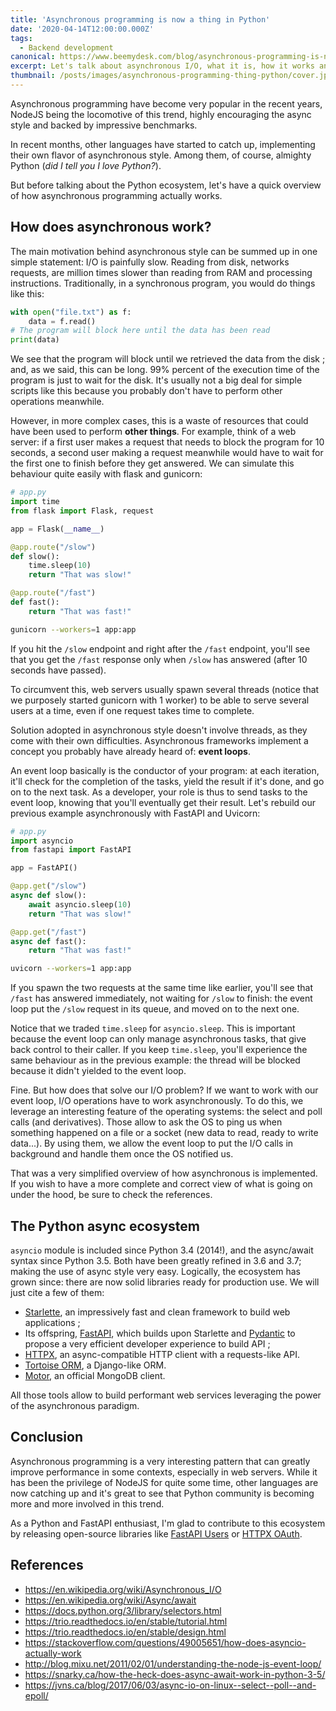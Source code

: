 ```yaml
---
title: 'Asynchronous programming is now a thing in Python'
date: '2020-04-14T12:00:00.000Z'
tags:
  - Backend development
canonical: https://www.beemydesk.com/blog/asynchronous-programming-is-now-a-thing-in-python
excerpt: Let's talk about asynchronous I/O, what it is, how it works and why it's becoming a popular pattern in Python.
thumbnail: /posts/images/asynchronous-programming-thing-python/cover.jpg
---
```


Asynchronous programming have become very popular in the recent years, NodeJS being the locomotive of this trend, highly encouraging the async style and backed by impressive benchmarks.

In recent months, other languages have started to catch up, implementing their own flavor of asynchronous style. Among them, of course, almighty Python (*did I tell you I love Python?*).

But before talking about the Python ecosystem, let's have a quick overview of how asynchronous programming actually works.

## How does asynchronous work?

The main motivation behind asynchronous style can be summed up in one simple statement: I/O is painfully slow. Reading from disk, networks requests, are million times slower than reading from RAM and processing instructions. Traditionally, in a synchronous program, you would do things like this:

```py
with open("file.txt") as f:
    data = f.read()
# The program will block here until the data has been read
print(data)
```

We see that the program will block until we retrieved the data from the disk ; and, as we said, this can be long. 99% percent of the execution time of the program is just to wait for the disk. It's usually not a big deal for simple scripts like this because you probably don't have to perform other operations meanwhile.

However, in more complex cases, this is a waste of resources that could have been used to perform **other things**. For example, think of a web server: if a first user makes a request that needs to block the program for 10 seconds, a second user making a request meanwhile would have to wait for the first one to finish before they get answered. We can simulate this behaviour quite easily with flask and gunicorn:

```py
# app.py
import time
from flask import Flask, request

app = Flask(__name__)

@app.route("/slow")
def slow():
    time.sleep(10)
    return "That was slow!"

@app.route("/fast")
def fast():
    return "That was fast!"
```

```sh
gunicorn --workers=1 app:app
```

If you hit the `/slow` endpoint and right after the `/fast` endpoint, you'll see that you get the `/fast` response only when `/slow` has answered (after 10 seconds have passed).

To circumvent this, web servers usually spawn several threads (notice that we purposely started gunicorn with 1 worker) to be able to serve several users at a time, even if one request takes time to complete.

Solution adopted in asynchronous style doesn't involve threads, as they come with their own difficulties. Asynchronous frameworks implement a concept you probably have already heard of: **event loops**.

An event loop basically is the conductor of your program: at each iteration, it'll check for the completion of the tasks, yield the result if it's done, and go on to the next task. As a developer, your role is thus to send tasks to the event loop, knowing that you'll eventually get their result. Let's rebuild our previous example asynchronously with FastAPI and Uvicorn:

```py
# app.py
import asyncio
from fastapi import FastAPI

app = FastAPI()

@app.get("/slow")
async def slow():
    await asyncio.sleep(10)
    return "That was slow!"

@app.get("/fast")
async def fast():
    return "That was fast!"
```

```sh
uvicorn --workers=1 app:app
```

If you spawn the two requests at the same time like earlier, you'll see that `/fast` has answered immediately, not waiting for `/slow` to finish: the event loop put the `/slow` request in its queue, and moved on to the next one.

Notice that we traded `time.sleep` for `asyncio.sleep`. This is important because the event loop can only manage asynchronous tasks, that give back control to their caller. If you keep `time.sleep`, you'll experience the same behaviour as in the previous example: the thread will be blocked because it didn't yielded to the event loop.

Fine. But how does that solve our I/O problem? If we want to work with our event loop, I/O operations have to work asynchronously. To do this, we leverage an interesting feature of the operating systems: the select and poll calls (and derivatives). Those allow to ask the OS to ping us when something happened on a file or a socket (new data to read, ready to write data...). By using them, we allow the event loop to put the I/O calls in background and handle them once the OS notified us.

That was a very simplified overview of how asynchronous is implemented. If you wish to have a more complete and correct view of what is going on under the hood, be sure to check the references.

## The Python async ecosystem

`asyncio` module is included since Python 3.4 (2014!), and the async/await syntax since Python 3.5. Both have been greatly refined in 3.6 and 3.7; making the use of async style very easy. Logically, the ecosystem has grown since: there are now solid libraries ready for production use. We will just cite a few of them:

* [Starlette](https://www.starlette.io/), an impressively fast and clean framework to build web applications ;
* Its offspring, [FastAPI](https://fastapi.tiangolo.com/), which builds upon Starlette and [Pydantic](https://pydantic-docs.helpmanual.io/) to propose a very efficient developer experience to build API ;
* [HTTPX](https://github.com/encode/httpx), an async-compatible HTTP client with a requests-like API.
* [Tortoise ORM](https://tortoise-orm.readthedocs.io/en/latest/), a Django-like ORM.
* [Motor](https://motor.readthedocs.io/en/stable/index.html), an official MongoDB client.

All those tools allow to build performant web services leveraging the power of the asynchronous paradigm.

## Conclusion

Asynchronous programming is a very interesting pattern that can greatly improve performance in some contexts, especially in web servers. While it has been the privilege of NodeJS for quite some time, other languages are now catching up and it's great to see that Python community is becoming more and more involved in this trend.

As a Python and FastAPI enthusiast, I'm glad to contribute to this ecosystem by releasing open-source libraries like [FastAPI Users](https://github.com/frankie567/fastapi-users) or [HTTPX OAuth](https://github.com/frankie567/httpx-oauth).

## References

* https://en.wikipedia.org/wiki/Asynchronous_I/O
* https://en.wikipedia.org/wiki/Async/await
* https://docs.python.org/3/library/selectors.html
* https://trio.readthedocs.io/en/stable/tutorial.html
* https://trio.readthedocs.io/en/stable/design.html
* https://stackoverflow.com/questions/49005651/how-does-asyncio-actually-work
* http://blog.mixu.net/2011/02/01/understanding-the-node-js-event-loop/
* https://snarky.ca/how-the-heck-does-async-await-work-in-python-3-5/
* https://jvns.ca/blog/2017/06/03/async-io-on-linux--select--poll--and-epoll/

